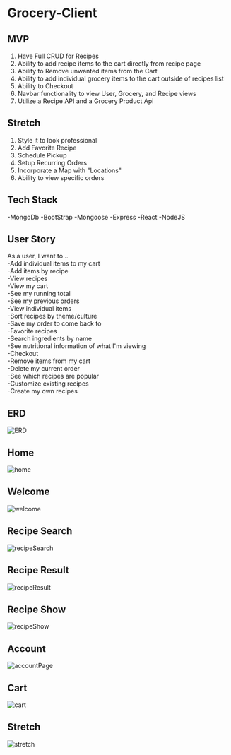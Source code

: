 # Grocery-Client
## MVP
1. Have Full CRUD for Recipes
2. Ability to add recipe items to the cart directly from recipe page
3. Ability to Remove unwanted items from the Cart
4. Ability to add individual grocery items to the cart outside of recipes list
5. Ability to Checkout
6. Navbar functionality to view User, Grocery, and Recipe views
8. Utilize a Recipe API and a Grocery Product Api

## Stretch
1. Style it to look professional
2. Add Favorite Recipe 
3. Schedule Pickup
4. Setup Recurring Orders
5. Incorporate a Map with "Locations"
6. Ability to view specific orders

## Tech Stack
-MongoDb
-BootStrap
-Mongoose
-Express
-React
-NodeJS




## User Story<br/>
As a user, I want to ..<br/>
-Add individual items to my cart<br/>
-Add items by recipe<br/>
-View recipes<br/>
-View my cart<br/>
-See my running total<br/>
-See my previous orders<br/>
-View individual items<br/>
-Sort recipes by theme/culture<br/>
-Save my order to come back to<br/>
-Favorite recipes<br/>
-Search ingredients by name<br/>
-See nutritional information of what I'm viewing<br/>
-Checkout<br/>
-Remove items from my cart<br/>
-Delete my current order<br/>
-See which recipes are popular<br/>
-Customize existing recipes<br/>
-Create my own recipes<br/>

## ERD
![ERD](/media/images/ERD.png)


## Home
![home](/media/images/Home.png)

## Welcome
![welcome](/media/images/Welcome.png)

## Recipe Search
![recipeSearch](/media/images/recipeSearch.png)

## Recipe Result
![recipeResult](/media/images/recipeSearchResult.png)

## Recipe Show
![recipeShow](/media/images/recipeShow.png)

## Account
![accountPage](/media/images/account.png)

## Cart
![cart](/media/images/cart.png)

## Stretch
![stretch](/media/images/Stretch.png)